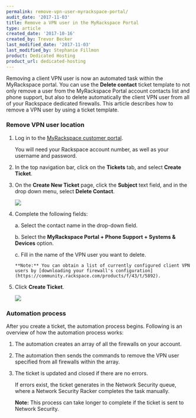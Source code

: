 ```yaml
---
permalink: remove-vpn-user-myrackspace-portal/
audit_date: '2017-11-03'
title: Remove a VPN user in the MyRackspace Portal
type: article
created_date: '2017-10-16'
created_by: Trevor Becker
last_modified_date: '2017-11-03'
last_modified_by: Stephanie Fillmon
product: Dedicated Hosting
product_url: dedicated-hosting
---
```


Removing a client VPN user is now an automated task within the MyRackspace portal. You can use the **Delete contact** ticket template to not only remove a user from the MyRackspace Portal account contacts list and phone support, but also to delete automatically the client VPN user from all of your Rackspace dedicated firewalls. This article describes how to remove a VPN user by using a ticket template.

### Remove VPN user location

1. Log in to the [MyRackspace customer portal](https://my.rackspace.com/portal/auth/login).

   You will need your Rackspace account number, as well as your username and password.

2. In the top navigation bar, click on the **Tickets** tab, and select **Create Ticket**.

3. On the **Create New Ticket** page, click the **Subject** text field, and in the drop down menu, select **Delete Contact**.

   <img src="{% asset_path dedicated-hosting/remove-vpn-user-myrackspace-portal/delete-contact.png %}" />

4. Complete the following fields:

    a. Select the contact name in the drop-down field.

    b. Select the **MyRackspace Portal + Phone Support + Systems & Devices** option.

    c. Fill in the name of the VPN user you want to delete.

       **Note:** You can obtain a list of currently configured client VPN users by [downloading your firewall's configuration](https://community.rackspace.com/products/f/43/t/5892).

5. Click **Create Ticket**.

   <img src="{% asset_path dedicated-hosting/remove-vpn-user-myrackspace-portal/ticket-details.png %}" />

### Automation process

After you create a ticket, the automation process begins. Following is an overview of how
the automation process works:

1. The automation creates an array of all the firewalls on your account.

2. The automation then sends the commands to remove the VPN user specified from
all firewalls within the array.

3. The ticket is updated and closed if there are no errors.

   If errors exist, the ticket generates in the Network Security queue, where a Network
   Security Racker completes the task manually.

   **Note:** This process can take longer to complete if the ticket is sent to Network Security.

